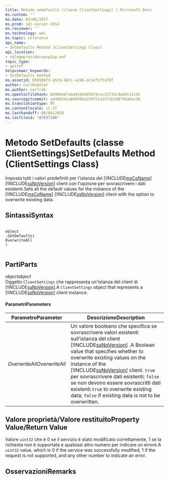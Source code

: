 ```yaml
---
title: Metodo sedefaults (classe ClientSettings) | Microsoft Docs
ms.custom: ''
ms.date: 03/06/2017
ms.prod: sql-server-2014
ms.reviewer: ''
ms.technology: wmi
ms.topic: reference
api_name:
- SetDefaults Method (ClientSettings Class)
api_location:
- sqlmgmproviderxpsp2up.mof
topic_type:
- apiref
helpviewer_keywords:
- SetDefaults method
ms.assetid: 056508f3-a5c8-467c-a196-dc1ef1f5178f
author: CarlRabeler
ms.author: carlrab
ms.openlocfilehash: b6985ebfa4a9145dd3474cec31f32cdab9c11cdc
ms.sourcegitcommit: ad4d92dce894592a259721a1571b1d8736abacdb
ms.translationtype: MT
ms.contentlocale: it-IT
ms.lasthandoff: 08/04/2020
ms.locfileid: "87637106"
---
```

# <a name="setdefaults-method-clientsettings-class"></a><span data-ttu-id="ad914-102">Metodo SetDefaults (classe ClientSettings)</span><span class="sxs-lookup"><span data-stu-id="ad914-102">SetDefaults Method (ClientSettings Class)</span></span>
  <span data-ttu-id="ad914-103">Imposta tutti i valori predefiniti per l'istanza del [!INCLUDE[msCoName](../../includes/msconame-md.md)] [!INCLUDE[ssNoVersion](../../includes/ssnoversion-md.md)] client con l'opzione per sovrascrivere i dati esistenti.</span><span class="sxs-lookup"><span data-stu-id="ad914-103">Sets all the default values for the instance of the [!INCLUDE[msCoName](../../includes/msconame-md.md)] [!INCLUDE[ssNoVersion](../../includes/ssnoversion-md.md)] client with the option to overwrite existing data.</span></span>  
  
## <a name="syntax"></a><span data-ttu-id="ad914-104">Sintassi</span><span class="sxs-lookup"><span data-stu-id="ad914-104">Syntax</span></span>  
  
```  
  
object  
.SetDefaults(  
OverwriteAll  
)  
  
```  
  
## <a name="parts"></a><span data-ttu-id="ad914-105">Parti</span><span class="sxs-lookup"><span data-stu-id="ad914-105">Parts</span></span>  
 <span data-ttu-id="ad914-106">*object*</span><span class="sxs-lookup"><span data-stu-id="ad914-106">*object*</span></span>  
 <span data-ttu-id="ad914-107">Oggetto `ClientSettings` che rappresenta un'istanza del client di [!INCLUDE[ssNoVersion](../../includes/ssnoversion-md.md)].</span><span class="sxs-lookup"><span data-stu-id="ad914-107">A `ClientSettings` object that represents a [!INCLUDE[ssNoVersion](../../includes/ssnoversion-md.md)] client instance.</span></span>  
  
#### <a name="parameters"></a><span data-ttu-id="ad914-108">Parametri</span><span class="sxs-lookup"><span data-stu-id="ad914-108">Parameters</span></span>  
  
|<span data-ttu-id="ad914-109">Parametro</span><span class="sxs-lookup"><span data-stu-id="ad914-109">Parameter</span></span>|<span data-ttu-id="ad914-110">Descrizione</span><span class="sxs-lookup"><span data-stu-id="ad914-110">Description</span></span>|  
|---------------|-----------------|  
|<span data-ttu-id="ad914-111">*OverwriteAll*</span><span class="sxs-lookup"><span data-stu-id="ad914-111">*OverwriteAll*</span></span>|<span data-ttu-id="ad914-112">Un valore booleano che specifica se sovrascrivere valori esistenti sull'istanza del client [!INCLUDE[ssNoVersion](../../includes/ssnoversion-md.md)] .</span><span class="sxs-lookup"><span data-stu-id="ad914-112">A Boolean value that specifies whether to overwrite existing values on the instance of the [!INCLUDE[ssNoVersion](../../includes/ssnoversion-md.md)] client.</span></span> <span data-ttu-id="ad914-113">`true` per sovrascrivere dati esistenti; `false` se non devono essere sovrascritti dati esistenti.</span><span class="sxs-lookup"><span data-stu-id="ad914-113">`true` to overwrite existing data; `false` if existing data is not to be overwritten.</span></span>|  
  
## <a name="property-valuereturn-value"></a><span data-ttu-id="ad914-114">Valore proprietà/Valore restituito</span><span class="sxs-lookup"><span data-stu-id="ad914-114">Property Value/Return Value</span></span>  
 <span data-ttu-id="ad914-115">Valore `uint32` che è 0 se il servizio è stato modificato correttamente, 1 se la richiesta non è supportata e qualsiasi altro numero per indicare un errore.</span><span class="sxs-lookup"><span data-stu-id="ad914-115">A `uint32` value, which is 0 if the service was successfully modified, 1 if the request is not supported, and any other number to indicate an error.</span></span>  
  
## <a name="remarks"></a><span data-ttu-id="ad914-116">Osservazioni</span><span class="sxs-lookup"><span data-stu-id="ad914-116">Remarks</span></span>  
  
